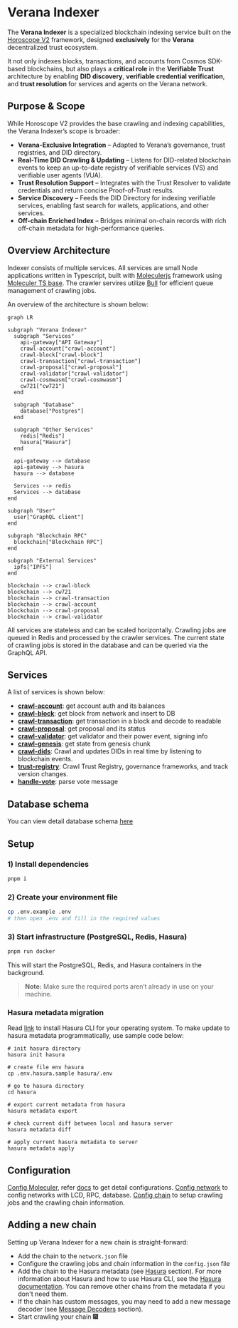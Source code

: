 # Verana Indexer

The **Verana Indexer** is a specialized blockchain indexing service built on the [Horoscope V2](https://github.com/aura-nw/horoscope-v2/) framework, designed **exclusively** for the **Verana** decentralized trust ecosystem.

It not only indexes blocks, transactions, and accounts from Cosmos SDK-based blockchains, but also plays a **critical role** in the **Verifiable Trust** architecture by enabling **DID discovery**, **verifiable credential verification**, and **trust resolution** for services and agents on the Verana network.

## Purpose & Scope

While Horoscope V2 provides the base crawling and indexing capabilities, the Verana Indexer’s scope is broader:

- **Verana-Exclusive Integration** – Adapted to Verana’s governance, trust registries, and DID directory.
- **Real-Time DID Crawling & Updating** – Listens for DID-related blockchain events to keep an up-to-date registry of verifiable services (VS) and verifiable user agents (VUA).
- **Trust Resolution Support** – Integrates with the Trust Resolver to validate credentials and return concise Proof-of-Trust results.
- **Service Discovery** – Feeds the DID Directory for indexing verifiable services, enabling fast search for wallets, applications, and other services.
- **Off-chain Enriched Index** – Bridges minimal on-chain records with rich off-chain metadata for high-performance queries.

## Overview Architecture

Indexer consists of multiple services.
All services are small Node applications written in Typescript, built with [Moleculerjs](https://moleculer.services/) framework using [Moleculer TS base](https://github.com/aura-nw/moleculer-ts-base).
The crawler servires utilize [Bull](https://github.com/OptimalBits/bull) for efficient queue management of crawling jobs.

An overview of the architecture is shown below:

```mermaid
graph LR

subgraph "Verana Indexer"
  subgraph "Services"
    api-gateway["API Gateway"]
    crawl-account["crawl-account"]
    crawl-block["crawl-block"]
    crawl-transaction["crawl-transaction"]
    crawl-proposal["crawl-proposal"]
    crawl-validator["crawl-validator"]
    crawl-cosmwasm["crawl-cosmwasm"]
    cw721["cw721"]
  end

  subgraph "Database"
    database["Postgres"]
  end

  subgraph "Other Services"
    redis["Redis"]
    hasura["Hasura"]
  end

  api-gateway --> database
  api-gateway --> hasura
  hasura --> database

  Services --> redis
  Services --> database
end

subgraph "User"
  user["GraphQL client"]
end

subgraph "Blockchain RPC"
  blockchain["Blockchain RPC"]
end

subgraph "External Services"
  ipfs["IPFS"]
end

blockchain --> crawl-block
blockchain --> cw721
blockchain --> crawl-transaction
blockchain --> crawl-account
blockchain --> crawl-proposal
blockchain --> crawl-validator

```

All services are stateless and can be scaled horizontally. Crawling jobs are queued in Redis and processed by the crawler services.
The current state of crawling jobs is stored in the database and can be queried via the GraphQL API.

## Services

A list of services is shown below:

- [**crawl-account**](./docs/services/crawl-account/crawl-account.md): get account auth and its balances
- [**crawl-block**](./docs/services/crawl-block/crawl-block.md): get block from network and insert to DB
- [**crawl-transaction**](./docs/services/crawl-transaction/crawl-tx.md): get transaction in a block and decode to readable
- [**crawl-proposal**](./docs/services/crawl-proposal/crawl-proposal.md): get proposal and its status
- [**crawl-validator**](./docs/services/crawl-validator/crawl-validator.md): get validator and their power event, signing info
- [**crawl-genesis**](./docs/services/crawl-genesis/crawl-genesis.md): get state from genesis chunk
- [**crawl-dids**](./docs/services/crawl-did/crawl-code.md): Crawl and updates DIDs in real time by listening to blockchain events.
- [**trust-registry**](./docs/services/trust-registry/trust-registry.md): Crawl Trust Registry, governance frameworks, and track version changes.
- [**handle-vote**](./docs/services/handle-vote/handle-vote.md): parse vote message

## Database schema

You can view detail database schema [here](./docs/database_schema.md)

## Setup

### 1) Install dependencies

```bash
pnpm i
```

### 2) Create your environment file

```bash
cp .env.example .env
# then open .env and fill in the required values
```

### 3) Start infrastructure (PostgreSQL, Redis, Hasura)

```bash
pnpm run docker
```

This will start the PostgreSQL, Redis, and Hasura containers in the background.

> **Note:** Make sure the required ports aren’t already in use on your machine.

### Hasura metadata migration

Read [link](https://hasura.io/docs/latest/hasura-cli/install-hasura-cli/) to install Hasura CLI for your operating system. To make update to hasura metadata programmatically, use sample code below:

```
# init hasura directory
hasura init hasura

# create file env hasura
cp .env.hasura.sample hasura/.env

# go to hasura directory
cd hasura

# export current metadata from hasura
hasura metadata export

# check current diff between local and hasura server
hasura metadata diff

# apply current hasura metadata to server
hasura metadata apply
```

## Configuration

[Config Moleculer](.env.example), refer [docs](https://moleculer.services/docs/0.14/configuration.html) to get detail configurations.
[Config network](network.json) to config networks with LCD, RPC, database.
[Config chain](config.json) to setup crawling jobs and the crawling chain information.

## Adding a new chain

Setting up Verana Indexer for a new chain is straight-forward:

- Add the chain to the `network.json` file
- Configure the crawling jobs and chain information in the `config.json` file
- Add the chain to the Hasura metadata (see [Hasura](#hasura) section). For more information about Hasura and how to use Hasura CLI, see the [Hasura documentation](https://hasura.io/docs/latest/graphql/core/index.html). You can remove other chains from the metadata if you don't need them.
- If the chain has custom messages, you may need to add a new message decoder (see [Message Decoders](#message-decoders) section).
- Start crawling your chain :fireworks:
